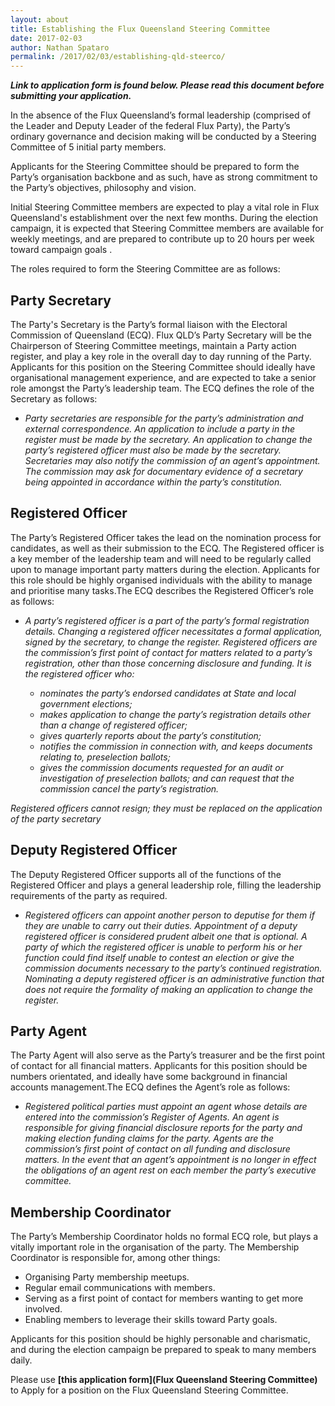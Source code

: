 ```yaml
---
layout: about
title: Establishing the Flux Queensland Steering Committee
date: 2017-02-03
author: Nathan Spataro
permalink: /2017/02/03/establishing-qld-steerco/
---
```


_**Link to application form is found below. Please read this document before submitting your application.**_

In the absence of the Flux Queensland’s formal leadership (comprised of the Leader and Deputy Leader of the federal Flux Party), the Party’s ordinary governance and decision making will be conducted by a Steering Committee of 5 initial party members. 
 
Applicants for the Steering Committee should be prepared to form the Party’s organisation backbone and as such, have as strong commitment to the Party’s objectives, philosophy and vision. 

Initial Steering Committee members are expected to play a vital role in Flux Queensland's establishment over the next few months. During the election campaign, it is expected that Steering Committee members are available for weekly meetings, and are prepared to contribute up to 20 hours per week toward campaign goals . 

The roles required to form the Steering Committee are as follows: 

## __Party Secretary__

The Party's Secretary is the Party’s formal liaison with the Electoral Commission of Queensland (ECQ). Flux QLD’s Party Secretary will be the Chairperson of Steering Committee meetings, maintain a Party action register, and play a key role in the overall day to day running of the Party. Applicants for this position on the Steering Committee should ideally have organisational management experience, and are expected to take a senior role amongst the Party’s leadership team. The ECQ defines the role of the Secretary as follows:

  * _Party secretaries are responsible for the party’s administration and external correspondence. An application to include a party in the register must be made by the secretary. An application to change the party’s registered officer must also be made by the secretary. Secretaries may also notify the commission of an agent’s appointment. The commission may ask for documentary evidence of a secretary being appointed in accordance within the party’s constitution._

## __Registered Officer__

The Party’s Registered Officer takes the lead on the nomination process for candidates, as well as their submission to the ECQ. The Registered officer is a key member of the leadership team and will need to be regularly called upon to manage important party matters during the election. Applicants for this role should be highly organised individuals with the ability to manage and prioritise many tasks.The ECQ describes the Registered Officer’s role as follows:

  * _A party’s registered officer is a part of the party’s formal registration details. Changing a registered officer necessitates a formal application, signed by the secretary, to change the register. Registered officers are the commission’s first point of contact for matters related to a party’s registration, other than those concerning disclosure and funding.
  It is the registered officer who:_

    * _nominates the party’s endorsed candidates at State and local government elections;_
    * _makes application to change the party’s registration details other than a change of registered officer;_
    * _gives quarterly reports about the party’s constitution;_
    * _notifies the commission in connection with, and keeps documents relating to, preselection ballots;_
    * _gives the commission documents requested for an audit or investigation of preselection ballots; and can request that the commission cancel the party’s registration._

  _Registered officers cannot resign; they must be replaced on the application of the party secretary_

## __Deputy Registered Officer__

The Deputy Registered Officer supports all of the functions of the Registered Officer and plays a general leadership role, filling the leadership requirements of the party as required.

  * _Registered officers can appoint another person to deputise for them if they are unable to carry out their duties. Appointment of a deputy registered officer is considered prudent albeit one that is optional. A party of which the registered officer is unable to perform his or her function could find itself unable to contest an election or give the commission documents necessary to the party’s continued registration. Nominating a deputy registered officer is an administrative function that does not require the formality of making an application to change the register._

## __Party Agent__

The Party Agent will also serve as the Party’s treasurer and be the first point of contact for all financial matters. Applicants for this position should be numbers orientated, and ideally have some background in financial accounts management.The ECQ defines the Agent’s role as follows:

  * _Registered political parties must appoint an agent whose details are entered into the commission’s Register of Agents. An agent is responsible for giving financial disclosure reports for the party and making election funding claims for the party. Agents are the commission’s first point of contact on all funding and disclosure matters. 
  In the event that an agent’s appointment is no longer in effect the obligations of an agent rest on each member the party’s executive committee._

## __Membership Coordinator__

The Party’s Membership Coordinator holds no formal ECQ role, but plays a vitally important role in the organisation of the party. The Membership Coordinator is responsible for, among other things:

  * Organising Party membership meetups.
  * Regular email communications with members.
  * Serving as a first point of contact for members wanting to get more involved.
  * Enabling members to leverage their skills toward Party goals.

Applicants for this position should be highly personable and charismatic, and during the election campaign be prepared to speak to many members daily. 

Please use **[this application form](Flux Queensland Steering Committee)** to Apply for a position on the Flux Queensland Steering Committee.
